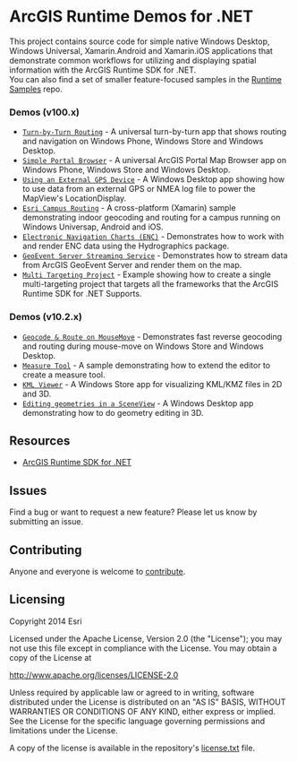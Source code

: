 ArcGIS Runtime Demos for .NET
===========================

This project contains source code for simple native Windows Desktop, Windows Universal, Xamarin.Android and Xamarin.iOS applications that demonstrate common workflows for utilizing and displaying spatial information with the ArcGIS Runtime SDK for .NET.   
You can also find a set of smaller feature-focused samples in the [Runtime Samples](https://github.com/Esri/arcgis-runtime-samples-dotnet) repo.

### Demos (v100.x)

* [`Turn-by-Turn Routing`](src/TurnByTurn) - A universal turn-by-turn app that shows routing and navigation on Windows Phone, Windows Store and Windows Desktop.
* [`Simple Portal Browser`](src/SimplePortalBrowser) - A universal ArcGIS Portal Map Browser app on Windows Phone, Windows Store and Windows Desktop.
* [`Using an External GPS Device`](src/ExternalNmeaGPS) - A Windows Desktop app showing how to use data from an external GPS or NMEA log file to power the MapView's LocationDisplay.
* [`Esri Campus Routing`](src/CampusRouting) - A cross-platform (Xamarin) sample demonstrating indoor geocoding and routing for a campus running on Windows Universap, Android and iOS.
* [`Electronic Navigation Charts (ENC)`](src/HydrographicsSample) - Demonstrates how to work with and render ENC data using the Hydrographics package.
* [`GeoEvent Server Streaming Service`](src/GeoEventServerSample) - Demonstrates how to stream data from ArcGIS GeoEvent Server and render them on the map.
* [`Multi Targeting Project`](src/MultiTargeting) - Example showing how to create a single multi-targeting project that targets all the frameworks that the ArcGIS Runtime SDK for .NET Supports.

### Demos (v10.2.x)

* [`Geocode & Route on MouseMove`](src/GeocodeAndRoutingOnMouseMove) - Demonstrates fast reverse geocoding and routing during mouse-move on Windows Store and Windows Desktop.
* [`Measure Tool`](src/MeasureTool) - A sample demonstrating how to extend the editor to create a measure tool.
* [`KML Viewer`](src/KmlViewer) - A Windows Store app for visualizing KML/KMZ files in 2D and 3D.
* [`Editing geometries in a SceneView`](src/SceneViewEdit) - A Windows Desktop app demonstrating how to do geometry editing in 3D.

## Resources

* [ArcGIS Runtime SDK for .NET](https://developers.arcgis.com/net/)

## Issues

Find a bug or want to request a new feature?  Please let us know by submitting an issue.

## Contributing

Anyone and everyone is welcome to [contribute](CONTRIBUTING.md).

## Licensing
Copyright 2014 Esri

Licensed under the Apache License, Version 2.0 (the "License");
you may not use this file except in compliance with the License.
You may obtain a copy of the License at

   http://www.apache.org/licenses/LICENSE-2.0

Unless required by applicable law or agreed to in writing, software
distributed under the License is distributed on an "AS IS" BASIS,
WITHOUT WARRANTIES OR CONDITIONS OF ANY KIND, either express or implied.
See the License for the specific language governing permissions and
limitations under the License.

A copy of the license is available in the repository's [license.txt](license.txt) file.
